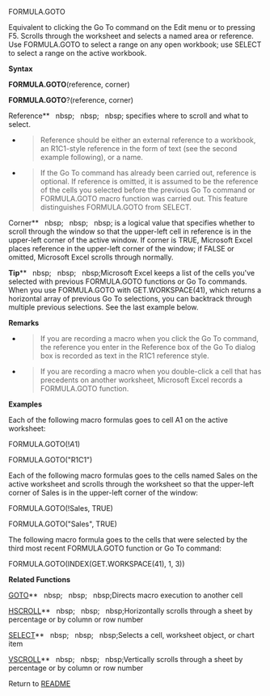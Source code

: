 FORMULA.GOTO

Equivalent to clicking the Go To command on the Edit menu or to pressing
F5. Scrolls through the worksheet and selects a named area or reference.
Use FORMULA.GOTO to select a range on any open workbook; use SELECT to
select a range on the active workbook.

**Syntax**

**FORMULA.GOTO**(reference, corner)

**FORMULA.GOTO**?(reference, corner)

Reference**&nbsp;&nbsp;&nbsp;nbsp;&nbsp;&nbsp;&nbsp;nbsp;&nbsp;&nbsp;&nbsp;nbsp;&nbsp;specifies where to scroll and what to
select.

  - > Reference should be either an external reference to a workbook, an
    > R1C1-style reference in the form of text (see the second example
    > following), or a name.

  - > If the Go To command has already been carried out, reference is
    > optional. If reference is omitted, it is assumed to be the
    > reference of the cells you selected before the previous Go To
    > command or FORMULA.GOTO macro function was carried out. This
    > feature distinguishes FORMULA.GOTO from SELECT.


Corner**&nbsp;&nbsp;&nbsp;nbsp;&nbsp;&nbsp;&nbsp;nbsp;&nbsp;&nbsp;&nbsp;nbsp;&nbsp;is a logical value that specifies whether
to scroll through the window so that the upper-left cell in reference is
in the upper-left corner of the active window. If corner is TRUE,
Microsoft Excel places reference in the upper-left corner of the window;
if FALSE or omitted, Microsoft Excel scrolls through normally.

**Tip****&nbsp;&nbsp;&nbsp;nbsp;&nbsp;&nbsp;&nbsp;nbsp;&nbsp;&nbsp;&nbsp;nbsp;Microsoft Excel keeps a list of the cells
you've selected with previous FORMULA.GOTO functions or Go To commands.
When you use FORMULA.GOTO with GET.WORKSPACE(41), which returns a
horizontal array of previous Go To selections, you can backtrack through
multiple previous selections. See the last example below.

**Remarks**

  - > If you are recording a macro when you click the Go To command, the
    > reference you enter in the Reference box of the Go To dialog box
    > is recorded as text in the R1C1 reference style.

  - > If you are recording a macro when you double-click a cell that has
    > precedents on another worksheet, Microsoft Excel records a
    > FORMULA.GOTO function.

**Examples**

Each of the following macro formulas goes to cell A1 on the active
worksheet:

FORMULA.GOTO(\!$A$1)

FORMULA.GOTO("R1C1")

Each of the following macro formulas goes to the cells named Sales on
the active worksheet and scrolls through the worksheet so that the
upper-left corner of Sales is in the upper-left corner of the window:

FORMULA.GOTO(\!Sales, TRUE)

FORMULA.GOTO("Sales", TRUE)

The following macro formula goes to the cells that were selected by the
third most recent FORMULA.GOTO function or Go To command:

FORMULA.GOTO(INDEX(GET.WORKSPACE(41), 1, 3))

**Related Functions**

[GOTO](GOTO.md)**&nbsp;&nbsp;&nbsp;nbsp;&nbsp;&nbsp;&nbsp;nbsp;&nbsp;&nbsp;&nbsp;nbsp;Directs macro execution to another cell

[HSCROLL](HSCROLL.md)**&nbsp;&nbsp;&nbsp;nbsp;&nbsp;&nbsp;&nbsp;nbsp;&nbsp;&nbsp;&nbsp;nbsp;Horizontally scrolls through a sheet by
percentage or by column or row number

[SELECT](SELECT.md)**&nbsp;&nbsp;&nbsp;nbsp;&nbsp;&nbsp;&nbsp;nbsp;&nbsp;&nbsp;&nbsp;nbsp;Selects a cell, worksheet object, or chart item

[VSCROLL](VSCROLL.md)**&nbsp;&nbsp;&nbsp;nbsp;&nbsp;&nbsp;&nbsp;nbsp;&nbsp;&nbsp;&nbsp;nbsp;Vertically scrolls through a sheet by
percentage or by column or row number



Return to [README](README.md)

